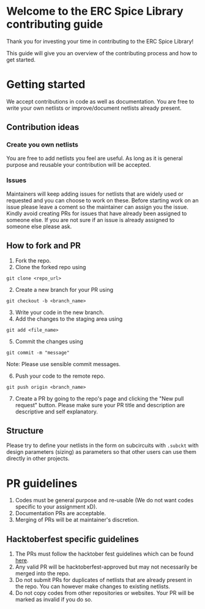 # Welcome to the ERC Spice Library contributing guide

Thank you for investing your time in contributing to the ERC Spice Library!

This guide will give you an overview of the contributing process and how to get started.

# Getting started

We accept contributions in code as well as documentation. You are free to write your own netlists or improve/document netlists already present.


## Contribution ideas
### Create you own netlists
You are free to add netlists you feel are useful. As long as it is general purpose and reusable your contribution will be accepted.

### Issues
Maintainers will keep adding issues for netlists that are widely used or requested and you can choose to work on these. Before starting work on an issue please leave a coment so the maintainer can assign you the issue. Kindly avoid creating PRs for issues that have already been assigned to someone else. If you are not sure if an issue is already assigned to someone else please ask.

## How to fork and PR
1. Fork the repo.
2. Clone the forked repo using
```
git clone <repo_url>
```
2. Create a new branch for your PR using
```
git checkout -b <branch_name>
```
3. Write your code in the new branch.
4. Add the changes to the staging area using 
```
git add <file_name>
```
5. Commit the changes using
```
git commit -m "message"
```
Note: Please use sensible commit messages.

6. Push your code to the remote repo.
```
git push origin <branch_name>
```
7. Create a PR by going to the repo's page and clicking the "New pull request" button. Please make sure your PR title and description are descriptive and self explanatory.

## Structure
Please try to define your netlists in the form on subcircuits with `.subckt` with design parameters (sizing) as parameters so that other users can use them directly in other projects.

# PR guidelines
1. Codes must be general purpose and re-usable (We do not want codes specific to your assignment xD).
1. Documentation PRs are acceptable.
1. Merging of PRs will be at maintainer's discretion.

## Hacktoberfest specific guidelines
1. The PRs must follow the hacktober fest guidelines which can be found [here](https://hacktoberfest.digitalocean.com/resources/participation).
1. Any valid PR will be hacktoberfest-approved but may not necessarily be merged into the repo.
1. Do not submit PRs for duplicates of netlists that are already present in the repo. You can however make changes to existing netlists.
1. Do not copy codes from other repositories or websites. Your PR will be marked as invalid if you do so.

